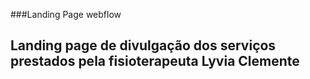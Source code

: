 ###Landing Page webflow

## Landing page de divulgação dos serviços prestados pela fisioterapeuta Lyvia Clemente
